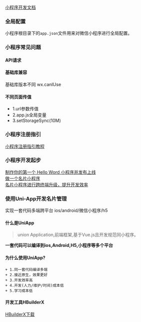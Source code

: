 [小程序开发文档](https://developers.weixin.qq.com/miniprogram/dev/reference/api/Page.html)  
### 全局配置
小程序根目录下的`app.json`文件用来对微信小程序进行全局配置。　　

### 小程序常见问题
#### API请求
#### 基础库兼容
基础库版本不同
wx.canIUse
#### 不同页面传值
+ 1.url参数传值
+ 2.app.js全局变量
+ 3.setStorageSync(10M)

### 小程序注册指引
[小程序注册指引教程](https://developers.weixin.qq.com/community/business/doc/000200772f81508894e94ec965180d)  
### 小程序开发起步
[制作你的第一个 Hello Word 小程序并发布上线](https://developers.weixin.qq.com/community/business/doc/0008e2af35095847dc88cb9015600d)  
[做一个名片小程序](https://developers.weixin.qq.com/community/business/doc/000c869e5c46586bd688cd6175fc0d)  
[名片小程序进行跨终端升级，提升开发效率](https://developers.weixin.qq.com/community/business/doc/000c00793e03784bd788db0375bc0d)  
### 使用Uni-App开发名片管理
实现一套代码多端跨平台 ios/android/微信小程序/h5
#### 什么是UniApp
> union Application,前端框架,基于Vue.js且开发规范同小程序。  

**一套代码可以编译到ios,Android,H5,小程序等多个平台**
#### 为什么使用UniApp?
    + 1.同一套代码编译多端
    + 2.接近原生，效果更好
    + 3.开发效率高
    + 4.开发(人力/维护/时间)成本低
    + 5.学习成本低
#### 开发工具HBuilderX
[HBuilderX下载](https://www.dcloud.io/)  

